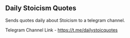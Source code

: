 ## Daily Stoicism Quotes

Sends quotes daily about Stoicism to a telegram channel.

Telegram Channel Link - https://t.me/dailystoicquotes
